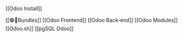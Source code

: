 [[Odoo Install]]

[[🟣🍱Bundles]]
[[Odoo Frontend]]
[[Odoo Back-end]]
[[Odoo Modules]]
[[Odoo.sh]]
[[pgSQL Odoo]]